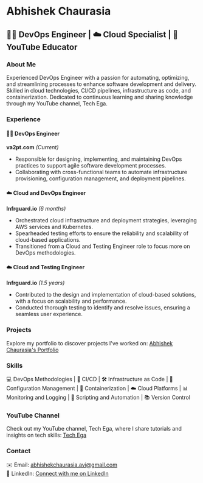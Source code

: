 # Abhishek Chaurasia

## 👨‍💻 DevOps Engineer | ☁️ Cloud Specialist | 🎥 YouTube Educator

### About Me

Experienced DevOps Engineer with a passion for automating, optimizing, and streamlining processes to enhance software development and delivery. Skilled in cloud technologies, CI/CD pipelines, infrastructure as code, and containerization. Dedicated to continuous learning and sharing knowledge through my YouTube channel, Tech Ega.

### Experience

#### 👨‍💻 DevOps Engineer
**va2pt.com** *(Current)*
- Responsible for designing, implementing, and maintaining DevOps practices to support agile software development processes.
- Collaborating with cross-functional teams to automate infrastructure provisioning, configuration management, and deployment pipelines.

#### ☁️ Cloud and DevOps Engineer
**Infrguard.io** *(6 months)*
- Orchestrated cloud infrastructure and deployment strategies, leveraging AWS services and Kubernetes.
- Spearheaded testing efforts to ensure the reliability and scalability of cloud-based applications.
- Transitioned from a Cloud and Testing Engineer role to focus more on DevOps methodologies.

#### ☁️ Cloud and Testing Engineer
**Infrguard.io** *(1.5 years)*
- Contributed to the design and implementation of cloud-based solutions, with a focus on scalability and performance.
- Conducted thorough testing to identify and resolve issues, ensuring a seamless user experience.

### Projects

Explore my portfolio to discover projects I've worked on: [Abhishek Chaurasia's Portfolio](https://abhishek-chaurasia-portfolio.netlify.app/)

### Skills

💻 DevOps Methodologies | 🚀 CI/CD | 🛠️ Infrastructure as Code | 🤖 Configuration Management | 🐳 Containerization | ☁️ Cloud Platforms | 📊 Monitoring and Logging | 📜 Scripting and Automation | 📚 Version Control

### YouTube Channel

Check out my YouTube channel, Tech Ega, where I share tutorials and insights on tech skills: [Tech Ega](https://www.youtube.com/@techega7632)

### Contact

✉️ Email: abhishekchaurasia.avi@gmail.com  
🔗 LinkedIn: [Connect with me on LinkedIn](https://www.linkedin.com/in/abhishek-c-indra/)
